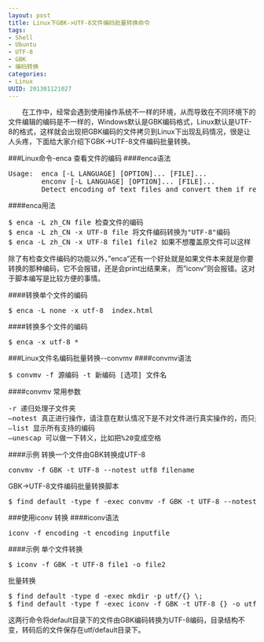 ```yaml
--- 
layout: post
title: Linux下GBK->UTF-8文件编码批量转换命令
tags: 
- Shell
- Ubuntu
- UTF-8
- GBK
- 编码转换
categories:
- Linux
UUID: 201301121027
---
```


   　　在工作中，经常会遇到使用操作系统不一样的环境，从而导致在不同环境下的文件编辑的编码是不一样的，Windows默认是GBK编码格式，Linux默认是UTF-8的格式，这样就会出现把GBK编码的文件拷贝到Linux下出现乱码情况，很是让人头疼，下面给大家介绍下GBK->UTF-8文件编码批量转换。


###Linux命令-enca 查看文件的编码
####enca语法
<pre id="bash">
Usage:  enca [-L LANGUAGE] [OPTION]... [FILE]...
        enconv [-L LANGUAGE] [OPTION]... [FILE]...
        Detect encoding of text files and convert them if required.
</pre>

####enca用法
<pre id="bash">
$ enca -L zh_CN file 检查文件的编码
$ enca -L zh_CN -x UTF-8 file 将文件编码转换为"UTF-8"编码
$ enca -L zh_CN -x UTF-8 file1 file2 如果不想覆盖原文件可以这样
</pre>

除了有检查文件编码的功能以外，”enca”还有一个好处就是如果文件本来就是你要转换的那种编码，它不会报错，还是会print出结果来， 而”iconv”则会报错。这对于脚本编写是比较方便的事情。

####转换单个文件的编码
<pre id="bash">
$ enca -L none -x utf-8  index.html
</pre>

####转换多个文件的编码
<pre id="bash">
$ enca -x utf-8 *
</pre>

###Linux文件名编码批量转换--convmv
####convmv语法
<pre id="bash">
$ convmv -f 源编码 -t 新编码 [选项] 文件名
</pre>

####convmv 常用参数
<pre id="bash">
-r 递归处理子文件夹
–notest 真正进行操作，请注意在默认情况下是不对文件进行真实操作的，而只是试验。
–list 显示所有支持的编码
–unescap 可以做一下转义，比如把%20变成空格
</pre>

####示例
转换一个文件由GBK转换成UTF-8
<pre id="bash">
convmv -f GBK -t UTF-8 --notest utf8 filename
</pre>

GBK->UTF-8文件编码批量转换脚本 
<pre id="bash">
$ find default -type f -exec convmv -f GBK -t UTF-8 --notest utf8 {} -o utf/{} \;
</pre>

###使用iconv 转换
####iconv语法
<pre id="bash">
iconv -f encoding -t encoding inputfile
</pre>

####示例
单个文件转换
<pre id="bash">
$ iconv -f GBK -t UTF-8 file1 -o file2
</pre>

批量转换
<pre id="bash">
$ find default -type d -exec mkdir -p utf/{} \;
$ find default -type f -exec iconv -f GBK -t UTF-8 {} -o utf/{} \;
</pre>
这两行命令将default目录下的文件由GBK编码转换为UTF-8编码，目录结构不变，转码后的文件保存在utf/default目录下。

